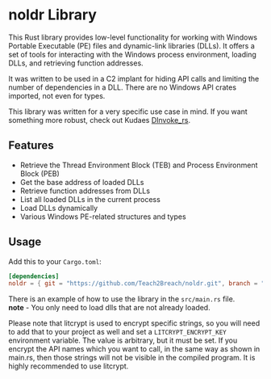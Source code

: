 # noldr Library

This Rust library provides low-level functionality for working with Windows Portable Executable (PE) files and dynamic-link libraries (DLLs). It offers a set of tools for interacting with the Windows process environment, loading DLLs, and retrieving function addresses.

It was written to be used in a C2 implant for hiding API calls and limiting the number of dependencies in a DLL. There are no Windows API crates imported, not even for types.

This library was written for a very specific use case in mind. If you want something more robust, check out Kudaes [DInvoke_rs](https://github.com/Kudaes/DInvoke_rs).

## Features

- Retrieve the Thread Environment Block (TEB) and Process Environment Block (PEB)
- Get the base address of loaded DLLs
- Retrieve function addresses from DLLs
- List all loaded DLLs in the current process
- Load DLLs dynamically
- Various Windows PE-related structures and types

## Usage

Add this to your `Cargo.toml`:

```toml
[dependencies]
noldr = { git = "https://github.com/Teach2Breach/noldr.git", branch = "main" }
```

There is an example of how to use the library in the `src/main.rs` file.<BR>
**note** - You only need to load dlls that are not already loaded.

Please note that litcrypt is used to encrypt specific strings, so you will need to add that to your project as well and set a `LITCRYPT_ENCRYPT_KEY` environment variable. The value is arbitrary, but it must be set. If you encrypt the API names which you want to call, in the same way as shown in main.rs, then those strings will not be visible in the compiled program. It is highly recommended to use litcrypt.

